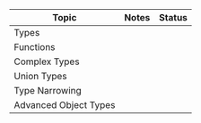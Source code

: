 | Topic                 | Notes | Status |
| --------------------- | ----- | ------ |
| Types                 |       |        |
| Functions             |       |        |
| Complex Types         |       |        |
| Union Types           |       |        |
| Type Narrowing        |       |        |
| Advanced Object Types |       |        |


